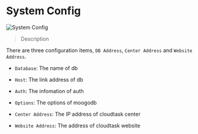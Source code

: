 # System Config

![System Config](_media/system_config.png)

> Description

There are three configuration items, `DB Address`, `Center Address` and `Website Address`.
- `Database`: The name of db
- `Host`: The link address of db
- `Auth`: The infomation of auth
- `Options`: The options of moogodb 

- `Center Address`: The IP address of cloudtask center

- `Website Address`: The address of cloudtask website
